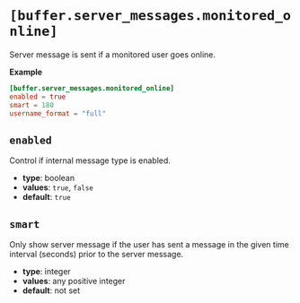 # `[buffer.server_messages.monitored_online]`

Server message is sent if a monitored user goes online.

**Example**

```toml
[buffer.server_messages.monitored_online]
enabled = true
smart = 180
username_format = "full"
```

## `enabled`

Control if internal message type is enabled.

- **type**: boolean
- **values**: `true`, `false`
- **default**: `true`

## `smart`

Only show server message if the user has sent a message in the given time interval (seconds) prior to the server message.

- **type**: integer
- **values**: any positive integer
- **default**: not set